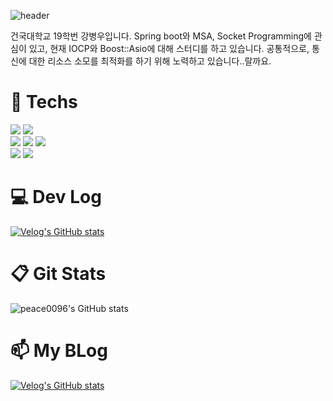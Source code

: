 ![header](https://capsule-render.vercel.app/api?type=waving&color=auto&height=200&section=header&text=KBW%20Repo!&fontSize=60&rotate=10&&fontAlign=70&fontAlignY=20)

건국대학교 19학번 강병우입니다.
Spring boot와 MSA, Socket Programming에 관심이 있고, 현재 IOCP와 Boost::Asio에 대해 스터디를 하고 있습니다.
공통적으로, 통신에 대한 리소스 소모를 최적화를 하기 위해 노력하고 있습니다..랄까요.

<div align=left><h1> 📗 Techs </h1></div>
<div align=left>
  <img src="https://img.shields.io/badge/JAVA-007396?style=for-the-badge&logo=java&logoColor=white">
  <img src="https://img.shields.io/badge/C++-00599C?style=flat-square&logo=cplusplus&logoColor=white"/>
 
  <br>
  
  <img src="https://img.shields.io/badge/springboot-6DB33F?style=for-the-badge&logo=Spring-Boot&logoColor=white">
  <img src="https://img.shields.io/badge/MySQL-4479A1?style=for-the-badge&logo=MySQL&logoColor=white">
  <img src="https://img.shields.io/badge/docker-2496ED?style=for-the-badge&logo=Docker&logoColor=white">

  <br>
  
  <img src="https://img.shields.io/badge/Github-181717?style=for-the-badge&logo=github&logoColor=white">
  <img src="https://img.shields.io/badge/GithubActions-2088FF?style=for-the-badge&logo=githubactions&logoColor=white">
  
</div> 
<div align=left><h1> 💻 Dev Log </h1></div>

<div align=left>
  
[![Velog's GitHub stats](https://velog-readme-stats.vercel.app/api?name=kbw0226)](https://github.com/eungyeole/velog-readme-stats)

</div>

<div align=left><h1> 📋 Git Stats </h1></div>

![peace0096's GitHub stats](https://github-readme-stats.vercel.app/api?username=peace0096&show_icons=true&theme=radical)

<div align=left><h1> 📫 My BLog </h1></div>

[![Velog's GitHub stats](https://velog-readme-stats.vercel.app/api/badge?name=eungyeole)](https://velog.io/@kbw0226) 


